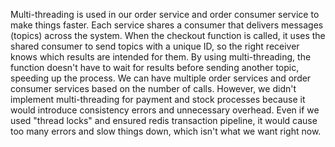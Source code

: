 
Multi-threading is used in our order service and order consumer service to make things faster. Each service shares a consumer that delivers messages (topics) across the system. When the checkout function is called, it uses the shared consumer to send topics with a unique ID, so the right receiver knows which results are intended for them. By using multi-threading, the function doesn't have to wait for results before sending another topic, speeding up the process. We can have multiple order services and order consumer services based on the number of calls. However, we didn't implement multi-threading for payment and stock processes because it would introduce consistency errors and unnecessary overhead. Even if we used "thread locks" and ensured redis transaction pipeline, it would cause too many errors and slow things down, which isn't what we want right now.




